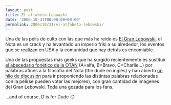 ```yaml
---
layout: post
title: El alfabeto Lebowski
date: '2006-10-31T00:00:00+00:00'
permalink: 2006/10/31/el-alfabeto-lebowski/
---
```

<a href="http://www.grupthink.com/topic/2497"><img style="float:right; margin:0 0 10px 10px;cursor:pointer; cursor:hand;" src="http://photos1.blogger.com/blogger2/4553/2422/320/843a7fdd462143cea762b5f3b64da94e.jpg" border="0" alt="" /></a>Una de las pelis de culto con las que más he reído es <a href="http://www.imdb.com/title/tt0118715/">El Gran Lebowski</a>, el Nota es un crack y ha levantado un imperio friki a su alrededor, los eventos que se realizan en USA y la comunidad que hay detrás es encomiable.

Una de las propuestas más geeks que ha surgido recientemente es sustituir <a href="http://en.wikipedia.org/wiki/NATO_phonetic_alphabet">el abecedario fonético de la OTAN</a> (A=alfa, B=Bravo, C=Charlie...) por palabras afines a la filosofía del Nota (the dude en inglés) y han abierto <a href="http://www.grupthink.com/topic/2497">un hilo de discusión</a> para ir proponiendo las distintas palabras relacionadas con la peli(se pueden votar las mejores), con gran cantidad de imágenes del Gran Lebowski. Toda una gozada para los fans.

...and of course, D is for Dude :D

